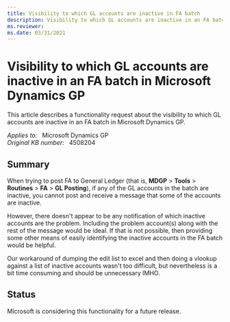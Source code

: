 ```yaml
---
title: Visibility to which GL accounts are inactive in FA batch
description: Visibility to which GL accounts are inactive in an FA batch in Microsoft Dynamics GP.
ms.reviewer: 
ms.date: 03/31/2021
---
```

# Visibility to which GL accounts are inactive in an FA batch in Microsoft Dynamics GP

This article describes a functionality request about the visibility to which GL accounts are inactive in an FA batch in Microsoft Dynamics GP.

_Applies to:_ &nbsp; Microsoft Dynamics GP  
_Original KB number:_ &nbsp; 4508204

## Summary

When trying to post FA to General Ledger (that is, **MDGP** > **Tools** > **Routines** > **FA** > **GL Posting**), if any of the GL accounts in the batch are inactive, you cannot post and receive a message that some of the accounts are inactive.

However, there doesn't appear to be any notification of which inactive accounts are the problem. Including the problem account(s) along with the rest of the message would be ideal. If that is not possible, then providing some other means of easily identifying the inactive accounts in the FA batch would be helpful.

Our workaround of dumping the edit list to excel and then doing a vlookup against a list of inactive accounts wasn't too difficult, but nevertheless is a bit time consuming and should be unnecessary IMHO.

## Status

Microsoft is considering this functionality for a future release.
